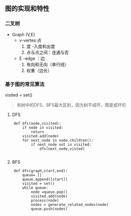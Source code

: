## 图的实现和特性

### 二叉树
- Graph (V,E)
    - v-vertex:点
        1. 度 -入度和出度
        2. 点与点之间：连通与否
    - E -edge ：边
        1. 有向和无向（单行线）
        2. 权重（边长）

### 基于图的常见算法
visited = set() 
> 和树中的DFS、BFS最大区别，因为树不成环，图是成环的
1. DFS
```
    def dfs(node,visited):
        if node in visited:
            return
        visited.add(node)
        for next_node in node.children():
            if next_node not in visited:
                dfs(next_node,visted)
        
```

   

2. BFS
```
    def dfs(graph,start,end):
        queue= []
        queue.append([start])
        visited = set()
        while queue:
            node =queue.pop()
            visited.add(node)
            process(node)
            nodes = generate_related_nodes(node)
            queue.push(nodes)
            
        
```
